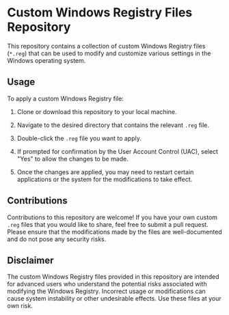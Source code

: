 # Custom Windows Registry Files Repository

This repository contains a collection of custom Windows Registry files (`*.reg`) that can be used to modify and customize various settings in the Windows operating system.

## Usage

To apply a custom Windows Registry file:

1. Clone or download this repository to your local machine.

2. Navigate to the desired directory that contains the relevant `.reg` file.

3. Double-click the `.reg` file you want to apply.

4. If prompted for confirmation by the User Account Control (UAC), select "Yes" to allow the changes to be made.

5. Once the changes are applied, you may need to restart certain applications or the system for the modifications to take effect.

## Contributions

Contributions to this repository are welcome! If you have your own custom `.reg` files that you would like to share, feel free to submit a pull request. Please ensure that the modifications made by the files are well-documented and do not pose any security risks.

## Disclaimer

The custom Windows Registry files provided in this repository are intended for advanced users who understand the potential risks associated with modifying the Windows Registry. Incorrect usage or modifications can cause system instability or other undesirable effects. Use these files at your own risk.